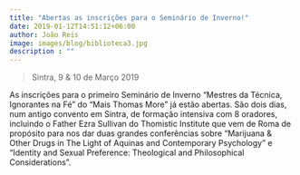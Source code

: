 ```yaml
---
title: "Abertas as inscrições para o Seminário de Inverno!"
date: 2019-01-12T14:51:12+06:00
author: João Reis
image: images/blog/biblioteca3.jpg
description : ""
---
```


> Sintra, 9 & 10 de Março 2019

As inscrições para o primeiro Seminário de Inverno “Mestres da Técnica, Ignorantes na Fé” do 
“Mais Thomas More” já estão abertas. São dois dias, num antigo convento em Sintra, 
de formação intensiva com 8 oradores, incluindo o Father Ezra Sullivan do 
Thomistic Institute que vem de Roma de propósito para nos dar duas grandes conferências 
sobre “Marijuana & Other Drugs in The Light of Aquinas and Contemporary Psychology” e 
“Identity and Sexual Preference: Theological and Philosophical Considerations”.



